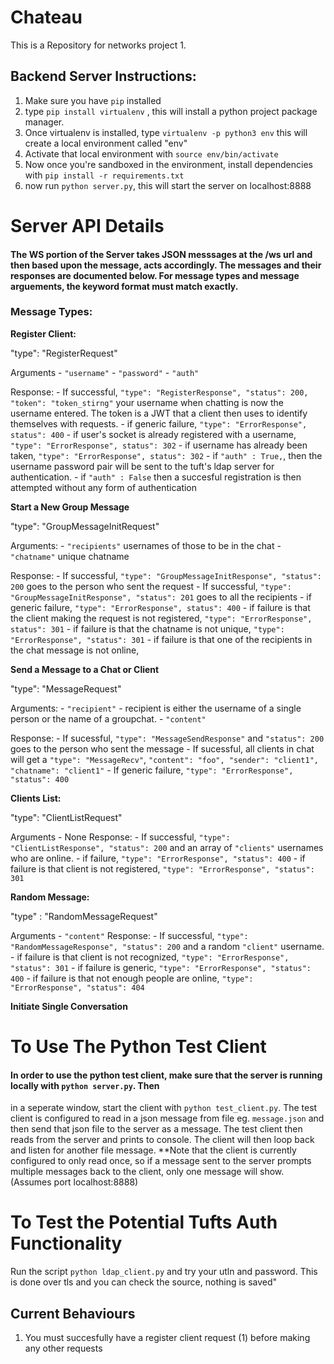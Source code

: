 # Chateau

This is a Repository for networks project 1.

## Backend Server Instructions: 

1) Make sure you have `pip` installed
2) type `pip install virtualenv` , this will install a python project package manager. 
3) Once virtualenv is installed, type `virtualenv -p python3 env` this will create a local environment called "env"
4) Activate that local environment with `source env/bin/activate`
5) Now once you're sandboxed in the environment, install dependencies with `pip install -r requirements.txt` 
6) now run `python server.py`, this will start the server on localhost:8888



# Server API Details

#### The WS portion of the Server takes JSON messsages at the /ws url and then based upon the message, acts accordingly. The messages and their responses are documented below. For message types and message arguements, the keyword format must match exactly.

### Message Types:

**Register Client:** 

"type": "RegisterRequest"

Arguments
	- `"username"`
	- `"password"`
	- `"auth"`

Response:
	- If successful, `"type": "RegisterResponse", "status": 200, "token": "token_stirng"` your username when chatting 
	  is now the username entered. The token is a JWT that a client then uses to identify themselves with requests.
	- if generic failure, `"type": "ErrorResponse", status": 400` 
	- if user's socket is already registered with a username, `"type": "ErrorResponse", status": 302` 
	- if username has already been taken, `"type": "ErrorResponse", status": 302` 
	- if `"auth" : True,`, then the username password pair will be sent to the tuft's ldap server for 
	  authentication.
	- if `"auth" : False` then a succesful registration is then attempted without any form of authentication

**Start a New Group Message**

"type": "GroupMessageInitRequest"

Arguments:
	- `"recipients"` usernames of those to be in the chat
	- `"chatname"` unique chatname

Response:
	- If successful, `"type": "GroupMessageInitResponse", "status": 200` goes to the person who sent the request
	- If successful, `"type": "GroupMessageInitResponse", "status": 201` goes to all the recipients
	- if generic failure, `"type": "ErrorResponse", status": 400` 
	- if failure is that the client making the request is not registered, `"type": "ErrorResponse", status": 301`
	- if failure is that the chatname is not unique, `"type": "ErrorResponse", "status": 301`
	- if failure is that one of the recipients in the chat message is not online,

**Send a Message to a Chat or Client**

"type": "MessageRequest"

Arguments: 
	- `"recipient"` - recipient is either the username of a single person or the name of a groupchat.
	- `"content"`

Response:
	- If sucessful, `"type": "MessageSendResponse"` and `"status": 200` goes to the person who sent the message
	- If sucessful, all clients in chat will get a `"type": "MessageRecv"`, `"content": "foo", "sender": "client1", "chatname": "client1"`
	- If generic failure, `"type": "ErrorResponse", "status": 400`



**Clients List:** 

"type": "ClientListRequest"

Arguments
	- None
Response:
	- If successful, `"type": "ClientListResponse", "status": 200` and an array of `"clients"` usernames who are online. 
	- if failure, `"type": "ErrorResponse", "status": 400` 
	- if failure is that client is not registered, `"type": "ErrorResponse", "status": 301`


**Random Message:** 

"type" : "RandomMessageRequest"

Arguments
	- `"content"`
Response:
	- If successful, `"type": "RandomMessageResponse", "status": 200` and a random `"client"` username. 
	- if failure is that client is not recognized, `"type": "ErrorResponse", "status": 301`
	- if failure is generic, `"type": "ErrorResponse", "status": 400` 
	- if failure is that not enough people are online, `"type": "ErrorResponse", "status": 404` 

**Initiate Single Conversation**


# To Use The Python Test Client
#### In order to use the python test client, make sure that the server is running locally with `python server.py`. Then
in a seperate window, start the client with `python test_client.py`. The test client is configured to read in a json message from file eg. `message.json` and then send that json file to the server as a message. The test client then reads from the server and prints to console. The client will then loop back and listen for another file message. **Note that the client is currently configured to only read once, so if a message sent to the server prompts multiple messages back to the client, only one message will show. (Assumes port localhost:8888)

# To Test the Potential Tufts Auth Functionality
Run the script `python ldap_client.py` and try your utln and password. This is done over tls and you can check the source, nothing is saved"


## Current Behaviours
1) You must succesfully have a register client request (1) before making any other requests
